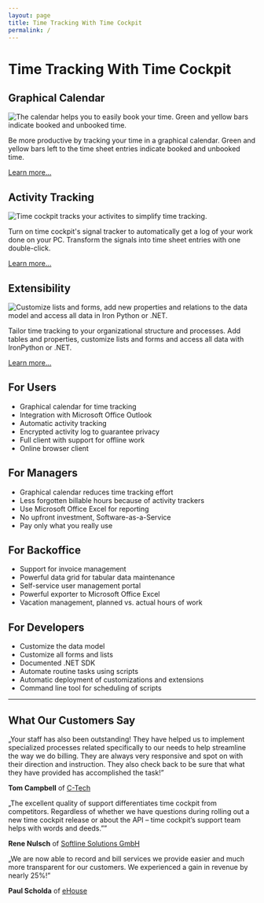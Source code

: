 ```yaml
---
layout: page
title: Time Tracking With Time Cockpit
permalink: /
---
```


<h1 class="textaligncenter" xmlns="http://www.w3.org/1999/xhtml">Time Tracking With Time Cockpit</h1><div class="container" xmlns="http://www.w3.org/1999/xhtml">
  <div class="row">
    <div class="col-sm-4 frontpageMainItem" onclick="javascript:document.location.href='{{site.baseurl}}/tour/grafischer-kalender/';">
      <h2>Graphical Calendar</h2>
      <p class="textaligncenter">
        <img title="Time tracking calendar" alt="The calendar helps you to easily book your time. Green and yellow bars indicate booked and unbooked time." src="{{site.baseurl}}/content/images/home/time-tracking-calendar.png" />
      </p>
      <p>Be more productive by tracking your time in a graphical calendar. Green and yellow bars left to the time sheet entries indicate booked and unbooked time.</p>
      <p class="textalignleft">
        <a href="{{site.baseurl}}/tour/grafischer-kalender/">Learn more...</a>
      </p>
    </div>
    <div class="col-sm-4 frontpageMainItem" onclick="javascript:document.location.href='{{site.baseurl}}/tour/aktivitaeten-aufzeichnen/';">
      <h2>Activity Tracking</h2>
      <p class="textaligncenter">
        <img title="Activity trackers in time cockpit" alt="Time cockpit tracks your activites to simplify time tracking." src="{{site.baseurl}}/content/images/home/logged-activities-for-time-tracking.png" />
      </p>
      <p>Turn on time cockpit's signal tracker to automatically get a log of your work done on your PC. Transform the signals into time sheet entries with one double-click.</p>
      <p class="textalignleft">
        <a href="{{site.baseurl}}/tour/aktivitaeten-aufzeichnen/">Learn more...</a>
      </p>
    </div>
    <div class="col-sm-4 frontpageMainItem" onclick="javascript:document.location.href='{{site.baseurl}}/tour/erweiterbarkeit/';">
      <h2>Extensibility</h2>
      <p class="textaligncenter">
        <img title="Customize time cockpit" alt="Customize lists and forms, add new properties and relations to the data model and access all data in Iron Python or .NET." src="{{site.baseurl}}/content/images/home/extensible-time-tracking.png" />
      </p>
      <p>Tailor time tracking to your organizational structure and processes. Add tables and properties, customize lists and forms and access all data with IronPython or .NET.</p>
      <p class="textalignleft">
        <a href="{{site.baseurl}}/tour/erweiterbarkeit/">Learn more...</a>
      </p>
    </div>
  </div>
</div><div class="container" xmlns="http://www.w3.org/1999/xhtml">
  <div class="row">
    <div class="col-sm-3">
      <h2>For Users
					</h2>
      <ul class="checkList">
        <li>Graphical calendar for time tracking
						</li>
        <li>Integration with Microsoft Office Outlook
						</li>
        <li>Automatic activity tracking
						</li>
        <li>Encrypted activity log to guarantee privacy
						</li>
        <li>Full client with support for offline work
						</li>
        <li>Online browser client
						</li>
      </ul>
    </div>
    <div class="col-sm-3">
      <h2>For Managers
					</h2>
      <ul class="checkList">
        <li>Graphical calendar reduces time tracking effort
						</li>
        <li>Less forgotten billable hours because of activity trackers
						</li>
        <li>Use Microsoft Office Excel for reporting
						</li>
        <li>No upfront investment, Software-as-a-Service
						</li>
        <li>Pay only what you really use
						</li>
      </ul>
    </div>
    <div class="col-sm-3">
      <h2>For Backoffice
					</h2>
      <ul class="checkList">
        <li>Support for invoice management
						</li>
        <li>Powerful data grid for tabular data maintenance
						</li>
        <li>Self-service user management portal
						</li>
        <li>Powerful exporter to Microsoft Office Excel
						</li>
        <li>Vacation management, planned vs. actual hours of work
						</li>
      </ul>
    </div>
    <div class="col-sm-3">
      <h2>For Developers
					</h2>
      <ul class="checkList">
        <li>Customize the data model
						</li>
        <li>Customize all forms and lists
						</li>
        <li>Documented .NET SDK
						</li>
        <li>Automate routine tasks using scripts
						</li>
        <li>Automatic deployment of customizations and extensions
						</li>
        <li>Command line tool for scheduling of scripts
						</li>
      </ul>
    </div>
  </div>
  <hr />
  <div class="row">
    <div class="col-sm-12">
      <h2>What Our Customers Say</h2>
    </div>
    <div class="col-sm-12 col-md-4 innercol">
      <p class="quote">
        <span class="quote">„</span>Your staff has also been outstanding! They have helped us to implement specialized processes related specifically to our needs to help streamline the way we do billing. They are always very responsive and spot on with their direction and instruction. They also check back to be sure that what they have provided has accomplished the task!<span class="quote">”</span></p>
      <p class="customer">
        <strong>Tom Campbell</strong> of <a href="http://ctechgolf.com" target="_blank">C-Tech</a></p>
    </div>
    <div class="col-sm-12 col-md-4 innercol">
      <p class="quote">
        <span class="quote">„</span>The excellent quality of support differentiates time cockpit from competitors. Regardless of whether we have questions during rolling out a new time cockpit release or about the API – time cockpit’s support team helps with words and deeds.”<span class="quote">”</span></p>
      <p class="customer">
        <strong>Rene Nulsch</strong> of <a href="http://www.softline-solutions.de" target="_blank">Softline Solutions GmbH</a></p>
    </div>
    <div class="col-sm-12 col-md-4 innercol">
      <p class="quote">
        <span class="quote">„</span>We are now able to record and bill services we provide easier and much more transparent for our customers. We experienced a gain in revenue by nearly 25%!<span class="quote">”</span></p>
      <p class="customer">
        <strong>Paul Scholda</strong> of <a href="http://www.ehouse.at" target="_blank">eHouse</a></p>
    </div>
  </div>
</div>
